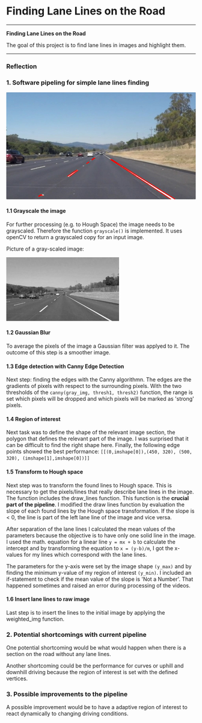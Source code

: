 # **Finding Lane Lines on the Road** 

---

**Finding Lane Lines on the Road**

The goal of this project is to find lane lines in images and highlight them.


[//]: # (Image References)

[image1]: ./examples/grayscale.jpg 

[image2]: ./examples/laneLines_thirdPass.jpg

[image3]: ./examples/line-segments-example.jpg
---

### Reflection

### 1. Software pipeling for simple lane lines finding

![title][image3]

#### 1.1 Grayscale the image

For further processing (e.g. to Hough Space) the image needs to be grayscaled. Therefore the function `grayscale()` is implemented. It uses openCV to return a grayscaled copy for an input image.

Picture of a gray-scaled image:


![gray-scale][image1]

#### 1.2 Gaussian Blur

To average the pixels of the image a Gaussian filter was applyed to it. The outcome of this step is a smoother image.

#### 1.3 Edge detection with Canny Edge Detection

Next step: finding the edges with the Canny algorithmn. The edges are the gradients of pixels with respect to the surrounding pixels. With the two thresholds of the `canny(gray_img, thresh1, thresh2)` function, the range is set which pixels will be dropped and which pixels will be marked as 'strong' pixels.

#### 1.4 Region of interest

Next task was to define the shape of the relevant image section, the polygon that defines the relevant part of the image.
I was surprised that it can be difficult to find the right shape here.
Finally, the following edge points showed the best performance:
`[[(0,imshape[0]),(450, 320), (500, 320), (imshape[1],imshape[0])]]`

#### 1.5 Transform to Hough space

Next step was to transform the found lines to Hough space. This is necessary to get the pixels/lines that really describe lane lines in the image. The function includes the draw_lines function. This function is the **crucial part of the pipeline**.
I modified the draw lines function by evaluation the slope of each found lines by the Hough space transformation.
If the slope is < 0, the line is part of the left lane line of the image and vice versa.

After separation of the lane lines I calculated the mean values of the parameters because the objective is to have only one solid line in the image.
I used the math. equation for a linear line `y = mx + b` to calculate the intercept and by transforming the equation to `x = (y-b)/m`, I got the x-values for my lines which correspond with the lane lines.

The parameters for the y-axis were set by the image shape `(y_max)` and by finding the minimum y-value of my region of interest `(y_min)`.
I included an if-statement to check if the mean value of the slope is 'Not a Number'. That happened sometimes and raised an error during processing of the videos.

#### 1.6 Insert lane lines to raw image

Last step is to insert the lines to the initial image by applying the weighted_img function.



### 2. Potential shortcomings with current pipeline

One potential shortcoming would be what would happen when there is a section on the road without any lane lines. 

Another shortcoming could be the performance for curves or uphill and downhill driving because the region of interest is set with the defined vertices.



### 3. Possible improvements to the pipeline

A possible improvement would be to have a adaptive region of interest to react dynamically to changing driving conditions.


